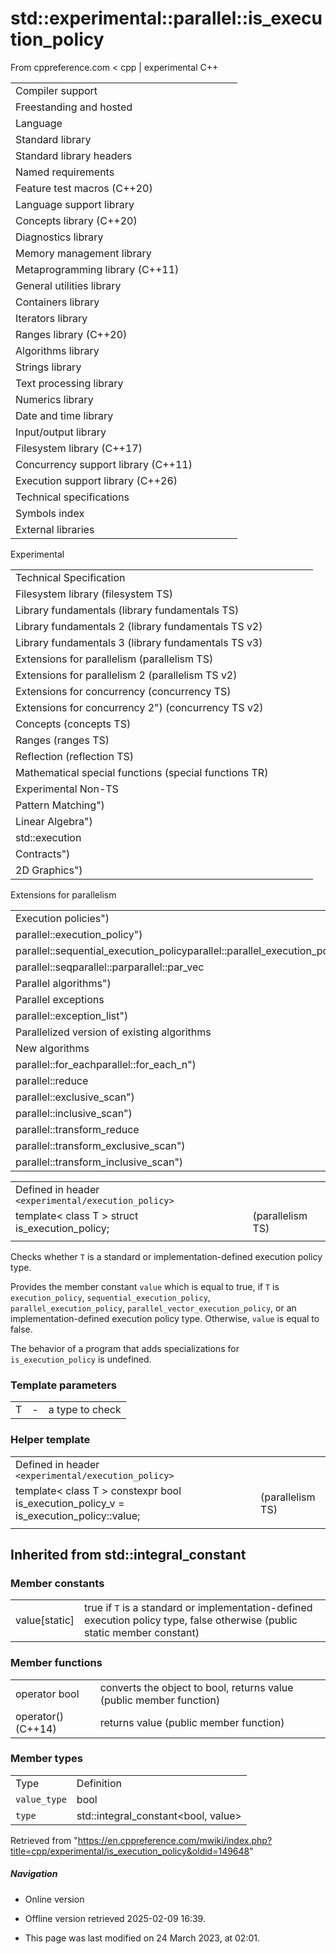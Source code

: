 # std::experimental::parallel::is_execution_policy

From cppreference.com
< cpp‎ | experimental
C++

|  |  |  |  |  |
| --- | --- | --- | --- | --- |
| Compiler support | | | | |
| Freestanding and hosted | | | | |
| Language | | | | |
| Standard library | | | | |
| Standard library headers | | | | |
| Named requirements | | | | |
| Feature test macros (C++20) | | | | |
| Language support library | | | | |
| Concepts library (C++20) | | | | |
| Diagnostics library | | | | |
| Memory management library | | | | |
| Metaprogramming library (C++11) | | | | |
| General utilities library | | | | |
| Containers library | | | | |
| Iterators library | | | | |
| Ranges library (C++20) | | | | |
| Algorithms library | | | | |
| Strings library | | | | |
| Text processing library | | | | |
| Numerics library | | | | |
| Date and time library | | | | |
| Input/output library | | | | |
| Filesystem library (C++17) | | | | |
| Concurrency support library (C++11) | | | | |
| Execution support library (C++26) | | | | |
| Technical specifications | | | | |
| Symbols index | | | | |
| External libraries | | | | |

Experimental

|  |  |  |  |  |
| --- | --- | --- | --- | --- |
| Technical Specification | | | | |
| Filesystem library (filesystem TS) | | | | |
| Library fundamentals (library fundamentals TS) | | | | |
| Library fundamentals 2 (library fundamentals TS v2) | | | | |
| Library fundamentals 3 (library fundamentals TS v3) | | | | |
| Extensions for parallelism (parallelism TS) | | | | |
| Extensions for parallelism 2 (parallelism TS v2) | | | | |
| Extensions for concurrency (concurrency TS) | | | | |
| Extensions for concurrency 2") (concurrency TS v2) | | | | |
| Concepts (concepts TS) | | | | |
| Ranges (ranges TS) | | | | |
| Reflection (reflection TS) | | | | |
| Mathematical special functions (special functions TR) | | | | |
| Experimental Non-TS | | | | |
| Pattern Matching") | | | | |
| Linear Algebra") | | | | |
| std::execution | | | | |
| Contracts") | | | | |
| 2D Graphics") | | | | |

Extensions for parallelism

|  |  |  |  |  |
| --- | --- | --- | --- | --- |
| Execution policies") | | | | |
| parallel::execution_policy") | | | | |
| parallel::sequential_execution_policyparallel::parallel_execution_policyparallel::parallel_vector_execution_policy | | | | |
| parallel::seqparallel::parparallel::par_vec | | | | |
| Parallel algorithms") | | | | |
| Parallel exceptions | | | | |
| parallel::exception_list") | | | | |
| Parallelized version of existing algorithms | | | | |
| New algorithms | | | | |
| parallel::for_eachparallel::for_each_n") | | | | |
| parallel::reduce | | | | |
| parallel::exclusive_scan") | | | | |
| parallel::inclusive_scan") | | | | |
| parallel::transform_reduce | | | | |
| parallel::transform_exclusive_scan") | | | | |
| parallel::transform_inclusive_scan") | | | | |

|  |  |  |
| --- | --- | --- |
| Defined in header `<experimental/execution_policy>` |  |  |
| template< class T >  struct is_execution_policy; |  | (parallelism TS) |
|  |  |  |

Checks whether `T` is a standard or implementation-defined execution policy type.

Provides the member constant `value` which is equal to true, if `T` is `execution_policy`, `sequential_execution_policy`, `parallel_execution_policy`, `parallel_vector_execution_policy`, or an implementation-defined execution policy type. Otherwise, `value` is equal to false.

The behavior of a program that adds specializations for `is_execution_policy` is undefined.

### Template parameters

|  |  |  |
| --- | --- | --- |
| T | - | a type to check |

### Helper template

|  |  |  |
| --- | --- | --- |
| Defined in header `<experimental/execution_policy>` |  |  |
| template< class T >  constexpr bool is_execution_policy_v = is_execution_policy<T>::value; |  | (parallelism TS) |
|  |  |  |

## Inherited from std::integral_constant

### Member constants

|  |  |
| --- | --- |
| value[static] | true if `T` is a standard or implementation-defined execution policy type, false otherwise   (public static member constant) |

### Member functions

|  |  |
| --- | --- |
| operator bool | converts the object to bool, returns value   (public member function) |
| operator()(C++14) | returns value   (public member function) |

### Member types

|  |  |
| --- | --- |
| Type | Definition |
| `value_type` | bool |
| `type` | std::integral_constant<bool, value> |

Retrieved from "<https://en.cppreference.com/mwiki/index.php?title=cpp/experimental/is_execution_policy&oldid=149648>"

##### Navigation

- Online version
- Offline version retrieved 2025-02-09 16:39.

- This page was last modified on 24 March 2023, at 02:01.